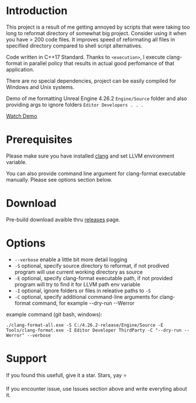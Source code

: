# Introduction
This project is a result of me getting annoyed by scripts that were taking too long to reformat directory of somewhat big project.
Consider using it when you have > 200 code files. It improves speed of reformating all files in specified directory compared to shell script alternatives.

Code written in C++17 Standard.
Thanks to `<execution>`, I execute clang-format in parallel policy that results in actual good perfomance of that application. 

There are no special dependencies, project can be easily compiled for Windows and Unix systems. 

Demo of me formatting Unreal Engine 4.26.2 `Engine/Source` folder and also providing args to ignore folders `Editor Developers . . .`

[Watch Demo](https://youtu.be/9gjA-pANNsA)

# Prerequisites
Please make sure you have installed [clang](https://github.com/llvm/llvm-project/releases) and set LLVM environment variable.

You can also provide command line argument for clang-format executable manually. Please see options section below.

# Download
Pre-build download avaible thru [releases](https://github.com/GloryOfNight/clang-format-all/releases) page.

# Options
- `--verbose` enable a little bit more detail logging
- `-S` optional, specify source directory to reformat, if not prodived program will use current working directory as source
- `-E` optional, specify clang-format executable path, if not provided program will try to find it for LLVM path env variable
- `-I` optional, ignore folders or files in releative paths to `-S`
- `-C` optional, specify additional command-line arguments for clang-format command, for example --dry-run --Werror

example command (git bash, windows):

`./clang-format-all.exe -S C:/4.26.2-release/Engine/Source -E Tools/clang-format.exe -I Editor Developer ThirdParty -C "--dry-run --Werror" --verbose`

# Support
If you found this usefull, give it a star. Stars, yay ⭐

If you encounter issue, use Issues section above and write everyting about it.
